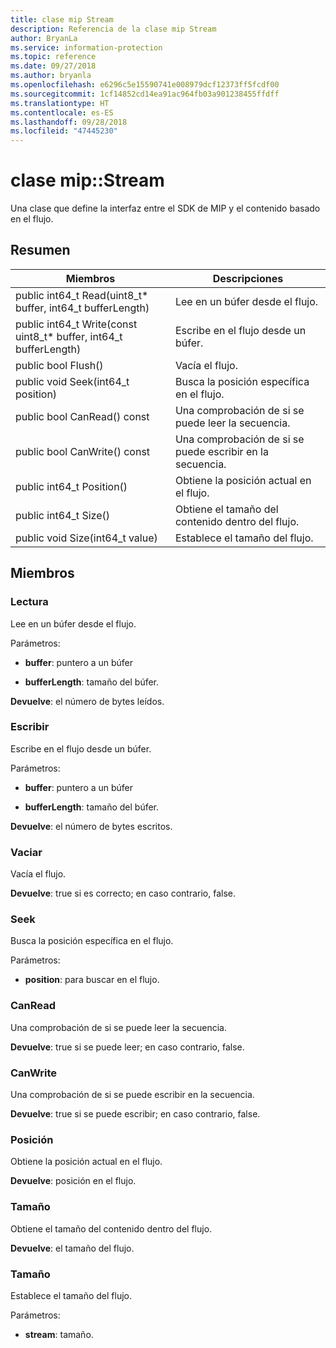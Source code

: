 ```yaml
---
title: clase mip Stream
description: Referencia de la clase mip Stream
author: BryanLa
ms.service: information-protection
ms.topic: reference
ms.date: 09/27/2018
ms.author: bryanla
ms.openlocfilehash: e6296c5e15590741e008979dcf12373ff5fcdf00
ms.sourcegitcommit: 1cf14852cd14ea91ac964fb03a901238455ffdff
ms.translationtype: HT
ms.contentlocale: es-ES
ms.lasthandoff: 09/28/2018
ms.locfileid: "47445230"
---
```

# <a name="class-mipstream"></a>clase mip::Stream 
Una clase que define la interfaz entre el SDK de MIP y el contenido basado en el flujo.
  
## <a name="summary"></a>Resumen
 Miembros                        | Descripciones                                
--------------------------------|---------------------------------------------
 public int64_t Read(uint8_t* buffer, int64_t bufferLength)  |  Lee en un búfer desde el flujo.
 public int64_t Write(const uint8_t* buffer, int64_t bufferLength)  |  Escribe en el flujo desde un búfer.
 public bool Flush()  |  Vacía el flujo.
 public void Seek(int64_t position)  |  Busca la posición específica en el flujo.
 public bool CanRead() const  |  Una comprobación de si se puede leer la secuencia.
 public bool CanWrite() const  |  Una comprobación de si se puede escribir en la secuencia.
 public int64_t Position()  |  Obtiene la posición actual en el flujo.
 public int64_t Size()  |  Obtiene el tamaño del contenido dentro del flujo.
 public void Size(int64_t value)  |  Establece el tamaño del flujo.
  
## <a name="members"></a>Miembros
  
### <a name="read"></a>Lectura
Lee en un búfer desde el flujo.

Parámetros:  
* **buffer**: puntero a un búfer 


* **bufferLength**: tamaño del búfer. 



  
**Devuelve**: el número de bytes leídos.
  
### <a name="write"></a>Escribir
Escribe en el flujo desde un búfer.

Parámetros:  
* **buffer**: puntero a un búfer 


* **bufferLength**: tamaño del búfer. 



  
**Devuelve**: el número de bytes escritos.
  
### <a name="flush"></a>Vaciar
Vacía el flujo.

  
**Devuelve**: true si es correcto; en caso contrario, false.
  
### <a name="seek"></a>Seek
Busca la posición específica en el flujo.

Parámetros:  
* **position**: para buscar en el flujo.


  
### <a name="canread"></a>CanRead
Una comprobación de si se puede leer la secuencia.

  
**Devuelve**: true si se puede leer; en caso contrario, false.
  
### <a name="canwrite"></a>CanWrite
Una comprobación de si se puede escribir en la secuencia.

  
**Devuelve**: true si se puede escribir; en caso contrario, false.
  
### <a name="position"></a>Posición
Obtiene la posición actual en el flujo.

  
**Devuelve**: posición en el flujo.
  
### <a name="size"></a>Tamaño
Obtiene el tamaño del contenido dentro del flujo.

  
**Devuelve**: el tamaño del flujo.
  
### <a name="size"></a>Tamaño
Establece el tamaño del flujo.

Parámetros:  
* **stream**: tamaño.

